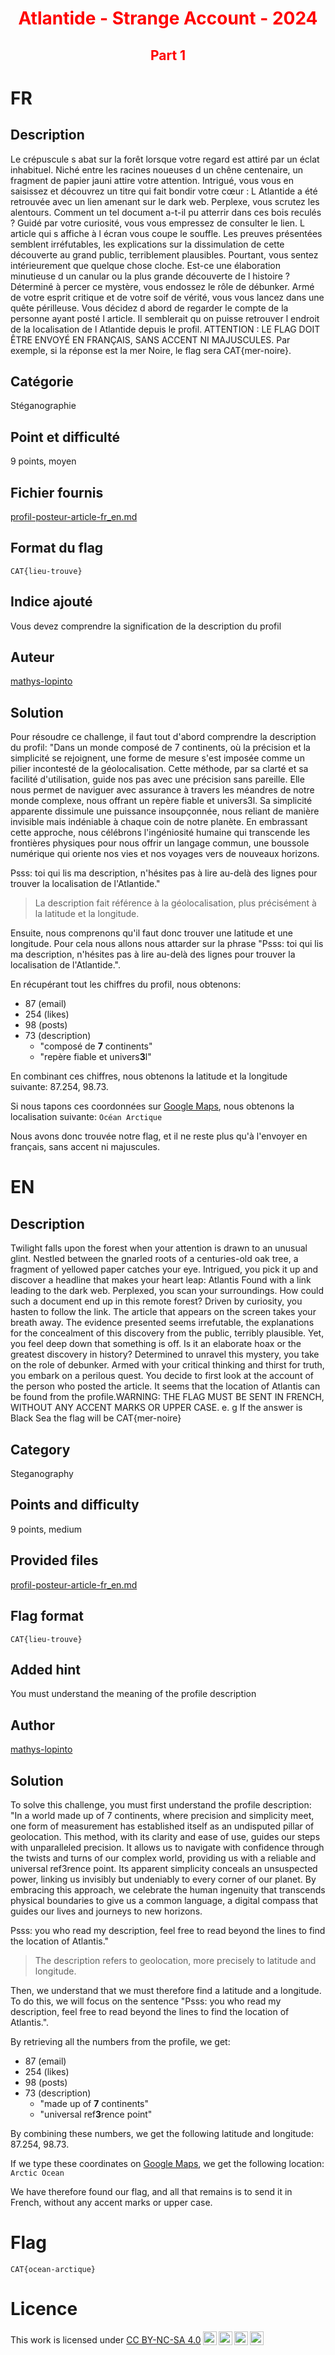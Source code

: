 <!-- By mathys-lopinto -->
<h1 style="text-align: center;color: #ff0000;">Atlantide - Strange Account - 2024</h1>
<h2 style="text-align: center;color: #ff0000;">Part 1</h2>

# FR

## Description

Le crépuscule s abat sur la forêt lorsque votre regard est attiré par un éclat inhabituel. Niché entre les racines noueuses d un chêne centenaire, un fragment de papier jauni attire votre attention. Intrigué, vous vous en saisissez et découvrez un titre qui fait bondir votre cœur : L Atlantide a été retrouvée avec un lien amenant sur le dark web. Perplexe, vous scrutez les alentours. Comment un tel document a-t-il pu atterrir dans ces bois reculés ? Guidé par votre curiosité, vous vous empressez de consulter le lien. L article qui s affiche à l écran vous coupe le souffle. Les preuves présentées semblent irréfutables, les explications sur la dissimulation de cette découverte au grand public, terriblement plausibles. Pourtant, vous sentez intérieurement que quelque chose cloche. Est-ce une élaboration minutieuse d un canular ou la plus grande découverte de l histoire ? Déterminé à percer ce mystère, vous endossez le rôle de débunker. Armé de votre esprit critique et de votre soif de vérité, vous vous lancez dans une quête périlleuse. Vous décidez d abord de regarder le compte de la personne ayant posté l article. Il semblerait qu on puisse retrouver l endroit de la localisation de l Atlantide depuis le profil. ATTENTION : LE FLAG DOIT ÊTRE ENVOYÉ EN FRANÇAIS, SANS ACCENT NI MAJUSCULES. Par exemple, si la réponse est la mer Noire, le flag sera CAT{mer-noire}.

## Catégorie

Stéganographie

## Point et difficulté

9 points, moyen

## Fichier fournis

[profil-posteur-article-fr_en.md](https://github.com/mathys-lopinto/CatTheQuest2024_Write-Up/blob/main/Atlantide%20-%20Strange%20Account/profil-posteur-article-fr_en.md)

## Format du flag

``CAT{lieu-trouve}``

## Indice ajouté

Vous devez comprendre la signification de la description du profil

## Auteur

[mathys-lopinto](https://github.com/mathys-lopinto)

## Solution

Pour résoudre ce challenge, il faut tout d'abord comprendre la description du profil:
"Dans un monde composé de 7 continents, où la précision et la simplicité se rejoignent, une forme de mesure s'est imposée comme un pilier incontesté de la géolocalisation. Cette méthode, par sa clarté et sa facilité d'utilisation, guide nos pas avec une précision sans pareille. Elle nous permet de naviguer avec assurance à travers les méandres de notre monde complexe, nous offrant un repère fiable et univers3l. Sa simplicité apparente dissimule une puissance insoupçonnée, nous reliant de manière invisible mais indéniable à chaque coin de notre planète. En embrassant cette approche, nous célébrons l'ingéniosité humaine qui transcende les frontières physiques pour nous offrir un langage commun, une boussole numérique qui oriente nos vies et nos voyages vers de nouveaux horizons.

Psss: toi qui lis ma description, n'hésites pas à lire au-delà des lignes pour trouver la localisation de l'Atlantide."
> La description fait référence à la géolocalisation, plus précisément à la latitude et la longitude.

Ensuite, nous comprenons qu'il faut donc trouver une latitude et une longitude. Pour cela nous allons nous attarder sur la phrase "Psss: toi qui lis ma description, n'hésites pas à lire au-delà des lignes pour trouver la localisation de l'Atlantide.".

En récupérant tout les chiffres du profil, nous obtenons:

- 87 (email)
- 254 (likes)
- 98 (posts)
- 73 (description)
  - "composé de **7** continents"
  - "repère fiable et univers**3**l"

En combinant ces chiffres, nous obtenons la latitude et la longitude suivante: 87.254, 98.73.

Si nous tapons ces coordonnées sur [Google Maps](https://www.google.fr/maps/place/87%C2%B015'14.4%22N+98%C2%B043'48.0%22E/@84.9995834,98.7274251,17z/data=!3m1!4b1!4m4!3m3!8m2!3d87.254!4d98.73?entry=ttu), nous obtenons la localisation suivante: ``Océan Arctique``

Nous avons donc trouvée notre flag, et il ne reste plus qu'à l'envoyer en français, sans accent ni majuscules.

# EN

## Description

Twilight falls upon the forest when your attention is drawn to an unusual glint. Nestled between the gnarled roots of a centuries-old oak tree, a fragment of yellowed paper catches your eye. Intrigued, you pick it up and discover a headline that makes your heart leap: Atlantis Found with a link leading to the dark web. Perplexed, you scan your surroundings. How could such a document end up in this remote forest? Driven by curiosity, you hasten to follow the link. The article that appears on the screen takes your breath away. The evidence presented seems irrefutable, the explanations for the concealment of this discovery from the public, terribly plausible. Yet, you feel deep down that something is off. Is it an elaborate hoax or the greatest discovery in history? Determined to unravel this mystery, you take on the role of debunker. Armed with your critical thinking and thirst for truth, you embark on a perilous quest. You decide to first look at the account of the person who posted the article. It seems that the location of Atlantis can be found from the profile.WARNING: THE FLAG MUST BE SENT IN FRENCH, WITHOUT ANY ACCENT MARKS OR UPPER CASE. e. g If the answer is Black Sea the flag will be CAT{mer-noire}

## Category

Steganography

## Points and difficulty

9 points, medium

## Provided files

[profil-posteur-article-fr_en.md](https://github.com/mathys-lopinto/CatTheQuest2024_Write-Up/blob/main/Atlantide%20-%20Strange%20Account/profil-posteur-article-fr_en.md)

## Flag format

``CAT{lieu-trouve}``

## Added hint

You must understand the meaning of the profile description

## Author

[mathys-lopinto](https://github.com/mathys-lopinto)

## Solution

To solve this challenge, you must first understand the profile description:
"In a world made up of 7 continents, where precision and simplicity meet, one form of measurement has established itself as an undisputed pillar of geolocation. This method, with its clarity and ease of use, guides our steps with unparalleled precision. It allows us to navigate with confidence through the twists and turns of our complex world, providing us with a reliable and universal ref3rence point. Its apparent simplicity conceals an unsuspected power, linking us invisibly but undeniably to every corner of our planet. By embracing this approach, we celebrate the human ingenuity that transcends physical boundaries to give us a common language, a digital compass that guides our lives and journeys to new horizons.

Psss: you who read my description, feel free to read beyond the lines to find the location of Atlantis."
> The description refers to geolocation, more precisely to latitude and longitude.

Then, we understand that we must therefore find a latitude and a longitude. To do this, we will focus on the sentence "Psss: you who read my description, feel free to read beyond the lines to find the location of Atlantis.".

By retrieving all the numbers from the profile, we get:

- 87 (email)
- 254 (likes)
- 98 (posts)
- 73 (description)
  - "made up of **7** continents"
  - "universal ref**3**rence point"
  
By combining these numbers, we get the following latitude and longitude: 87.254, 98.73.

If we type these coordinates on [Google Maps](https://www.google.fr/maps/place/87%C2%B015'14.4%22N+98%C2%B043'48.0%22E/@84.9995834,98.7274251,17z/data=!3m1!4b1!4m4!3m3!8m2!3d87.254!4d98.73?entry=ttu), we get the following location: ``Arctic Ocean``

We have therefore found our flag, and all that remains is to send it in French, without any accent marks or upper case.

# Flag

``CAT{ocean-arctique}``

# Licence
 <p xmlns:cc="http://creativecommons.org/ns#" >This work is licensed under <a href="https://creativecommons.org/licenses/by-nc-sa/4.0/?ref=chooser-v1" target="_blank" rel="license noopener noreferrer" style="display:inline-block;">CC BY-NC-SA 4.0<img style="height:22px!important;margin-left:3px;vertical-align:text-bottom;" src="https://mirrors.creativecommons.org/presskit/icons/cc.svg?ref=chooser-v1" alt=""><img style="height:22px!important;margin-left:3px;vertical-align:text-bottom;" src="https://mirrors.creativecommons.org/presskit/icons/by.svg?ref=chooser-v1" alt=""><img style="height:22px!important;margin-left:3px;vertical-align:text-bottom;" src="https://mirrors.creativecommons.org/presskit/icons/nc.svg?ref=chooser-v1" alt=""><img style="height:22px!important;margin-left:3px;vertical-align:text-bottom;" src="https://mirrors.creativecommons.org/presskit/icons/sa.svg?ref=chooser-v1" alt=""></a></p> 
